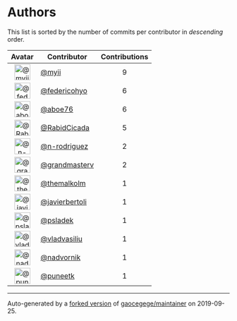 # Authors

This list is sorted by the number of commits per contributor in _descending_ order.

Avatar|Contributor|Contributions
:-:|---|:-:
<img class='float-left rounded-1' src='https://avatars2.githubusercontent.com/u/10231489?v=4' width='36' height='36' alt='@myii'>|[@myii](https://github.com/myii)|9
<img class='float-left rounded-1' src='https://avatars0.githubusercontent.com/u/7521438?v=4' width='36' height='36' alt='@federicohyo'>|[@federicohyo](https://github.com/federicohyo)|6
<img class='float-left rounded-1' src='https://avatars0.githubusercontent.com/u/1800660?v=4' width='36' height='36' alt='@aboe76'>|[@aboe76](https://github.com/aboe76)|6
<img class='float-left rounded-1' src='https://avatars3.githubusercontent.com/u/3520407?v=4' width='36' height='36' alt='@RabidCicada'>|[@RabidCicada](https://github.com/RabidCicada)|5
<img class='float-left rounded-1' src='https://avatars3.githubusercontent.com/u/3433835?v=4' width='36' height='36' alt='@n-rodriguez'>|[@n-rodriguez](https://github.com/n-rodriguez)|2
<img class='float-left rounded-1' src='https://avatars0.githubusercontent.com/u/211666?v=4' width='36' height='36' alt='@grandmasterv'>|[@grandmasterv](https://github.com/grandmasterv)|2
<img class='float-left rounded-1' src='https://avatars2.githubusercontent.com/u/864186?v=4' width='36' height='36' alt='@themalkolm'>|[@themalkolm](https://github.com/themalkolm)|1
<img class='float-left rounded-1' src='https://avatars2.githubusercontent.com/u/242396?v=4' width='36' height='36' alt='@javierbertoli'>|[@javierbertoli](https://github.com/javierbertoli)|1
<img class='float-left rounded-1' src='https://avatars0.githubusercontent.com/u/1746010?v=4' width='36' height='36' alt='@psladek'>|[@psladek](https://github.com/psladek)|1
<img class='float-left rounded-1' src='https://avatars2.githubusercontent.com/u/175579?v=4' width='36' height='36' alt='@vladvasiliu'>|[@vladvasiliu](https://github.com/vladvasiliu)|1
<img class='float-left rounded-1' src='https://avatars1.githubusercontent.com/u/5682028?v=4' width='36' height='36' alt='@nadvornik'>|[@nadvornik](https://github.com/nadvornik)|1
<img class='float-left rounded-1' src='https://avatars1.githubusercontent.com/u/528061?v=4' width='36' height='36' alt='@puneetk'>|[@puneetk](https://github.com/puneetk)|1

---

Auto-generated by a [forked version](https://github.com/myii/maintainer) of [gaocegege/maintainer](https://github.com/gaocegege/maintainer) on 2019-09-25.
